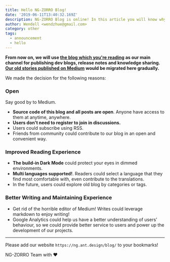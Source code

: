 ```yaml
---
title: Hello NG-ZORRO Blog!
date: '2019-06-11T13:40:32.169Z'
description: NG-ZORRO Blog is online! In this article you will know why we decided to build our own blog.
author: Wendell <wendzhue@gmail.com>
category: other
tags:
  - announcement
  - hello
---
```


**From now on, we will use [the blog which you're reading](https://ng.ant.design/blog) as our main channel for publishing dev blogs, release notes and knowledge sharing. [Our old stories published on Medium](https://medium.com/ng-zorro) would be migrated here gradually.**

We made the decision for the following reasons:

### Open

Say good by to Medium.

* **Source code of this blog and all posts are open**. Anyone have access to them at anytime, anywhere.
* **Users don't need to register to join in discussions.**
* Users could subscribe using RSS.
* Friends from community could contribute to our blog in an open and convenient way.

### Improved Reading Experience

* **The build-in Dark Mode** could protect your eyes in dimmed environments.
* **Multi languages supported!**. Readers could select a language that they find most comfortable with, even contribute to the translations.
* In the future, users could explore old blog by categories or tags.

### Better Writing and Maintaining Experience

* Get rid of the horrible editor of Medium! Writes could leverage markdown to enjoy writing!
* Google Analytics could help us have a better understanding of users' behaviour, so we could provide better service to users and power up the development of our projects.

---

Please add our website `https://ng.ant.design/blog/` to your bookmarks!

NG-ZORRO Team with ❤️
